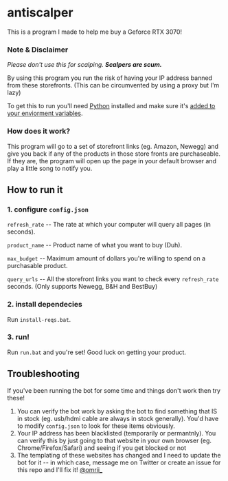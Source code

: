 # antiscalper
This is a program I made to help me buy a Geforce RTX 3070!

### Note & Disclaimer
*Please don't use this for scalping.* ***Scalpers are scum.***

By using this program you run the risk of having your IP address banned from these storefronts. (This can be circumvented by using a proxy but I'm lazy)

To get this to run you'll need [Python](https://www.python.org/downloads/) installed and make sure it's [added to your enviorment variables](https://cdn.discordapp.com/attachments/782031383501078538/782050193892966462/gRyw8.png).

### How does it work?
This program will go to a set of storefront links (eg. Amazon, Newegg) and give you back if any of the products in those store fronts are purchaseable.
If they are, the program will open up the page in your default browser and play a little song to notify you.

## How to run it
### 1. configure `config.json`

`refresh_rate` -- The rate at which your computer will query all pages (in seconds).

`product_name` -- Product name of what you want to buy (Duh).

`max_budget`   -- Maximum amount of dollars you're willing to spend on a purchasable product.

`query_urls`   -- All the storefront links you want to check every `refresh_rate` seconds. (Only supports Newegg, B&H and BestBuy)

### 2. install dependecies
Run `install-reqs.bat`.

### 3. run!
Run `run.bat` and you're set! Good luck on getting your product.

## Troubleshooting 
If you've been running the bot for some time and things don't work then try these! 
1. You can verify the bot work by asking the bot to find something that IS in stock (eg. usb/hdmi cable are always in stock generally). You'd have to modify `config.json` to look for these items obviously. 
2. Your IP address has been blacklisted (temporarily or permantnly). You can verify this by just going to that website in your own browser (eg. Chrome/Firefox/Safari) and seeing if you get blocked or not
3. The templating of these websites has changed and I need to update the bot for it -- in which case, message me on Twitter or create an issue for this repo and I'll fix it! [@omrii_](https://twitter.com/omrii_)
